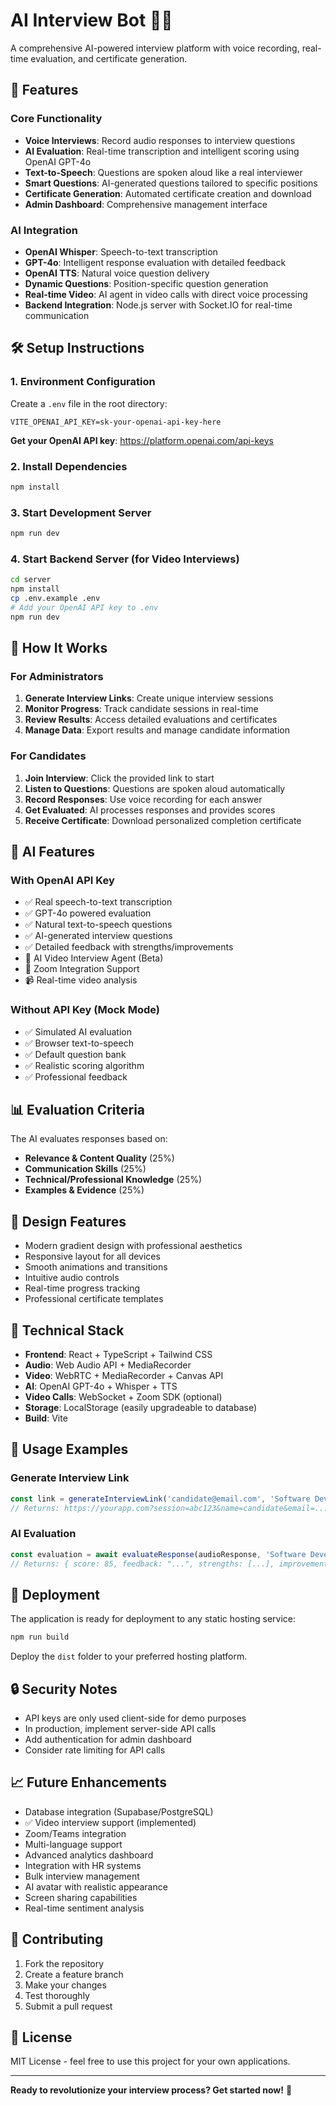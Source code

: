 # AI Interview Bot 🤖🎤

A comprehensive AI-powered interview platform with voice recording, real-time evaluation, and certificate generation.

## 🚀 Features

### Core Functionality
- **Voice Interviews**: Record audio responses to interview questions
- **AI Evaluation**: Real-time transcription and intelligent scoring using OpenAI GPT-4o
- **Text-to-Speech**: Questions are spoken aloud like a real interviewer
- **Smart Questions**: AI-generated questions tailored to specific positions
- **Certificate Generation**: Automated certificate creation and download
- **Admin Dashboard**: Comprehensive management interface

### AI Integration
- **OpenAI Whisper**: Speech-to-text transcription
- **GPT-4o**: Intelligent response evaluation with detailed feedback
- **OpenAI TTS**: Natural voice question delivery
- **Dynamic Questions**: Position-specific question generation
- **Real-time Video**: AI agent in video calls with direct voice processing
- **Backend Integration**: Node.js server with Socket.IO for real-time communication

## 🛠️ Setup Instructions

### 1. Environment Configuration

Create a `.env` file in the root directory:

```env
VITE_OPENAI_API_KEY=sk-your-openai-api-key-here
```

**Get your OpenAI API key**: https://platform.openai.com/api-keys

### 2. Install Dependencies

```bash
npm install
```

### 3. Start Development Server

```bash
npm run dev
```

### 4. Start Backend Server (for Video Interviews)

```bash
cd server
npm install
cp .env.example .env
# Add your OpenAI API key to .env
npm run dev
```

## 🎯 How It Works

### For Administrators
1. **Generate Interview Links**: Create unique interview sessions
2. **Monitor Progress**: Track candidate sessions in real-time
3. **Review Results**: Access detailed evaluations and certificates
4. **Manage Data**: Export results and manage candidate information

### For Candidates
1. **Join Interview**: Click the provided link to start
2. **Listen to Questions**: Questions are spoken aloud automatically
3. **Record Responses**: Use voice recording for each answer
4. **Get Evaluated**: AI processes responses and provides scores
5. **Receive Certificate**: Download personalized completion certificate

## 🤖 AI Features

### With OpenAI API Key
- ✅ Real speech-to-text transcription
- ✅ GPT-4o powered evaluation
- ✅ Natural text-to-speech questions
- ✅ AI-generated interview questions
- ✅ Detailed feedback with strengths/improvements
- 🎥 AI Video Interview Agent (Beta)
- 🔗 Zoom Integration Support
- 📹 Real-time video analysis

### Without API Key (Mock Mode)
- ✅ Simulated AI evaluation
- ✅ Browser text-to-speech
- ✅ Default question bank
- ✅ Realistic scoring algorithm
- ✅ Professional feedback

## 📊 Evaluation Criteria

The AI evaluates responses based on:
- **Relevance & Content Quality** (25%)
- **Communication Skills** (25%)
- **Technical/Professional Knowledge** (25%)
- **Examples & Evidence** (25%)

## 🎨 Design Features

- Modern gradient design with professional aesthetics
- Responsive layout for all devices
- Smooth animations and transitions
- Intuitive audio controls
- Real-time progress tracking
- Professional certificate templates

## 🔧 Technical Stack

- **Frontend**: React + TypeScript + Tailwind CSS
- **Audio**: Web Audio API + MediaRecorder
- **Video**: WebRTC + MediaRecorder + Canvas API
- **AI**: OpenAI GPT-4o + Whisper + TTS
- **Video Calls**: WebSocket + Zoom SDK (optional)
- **Storage**: LocalStorage (easily upgradeable to database)
- **Build**: Vite

## 📝 Usage Examples

### Generate Interview Link
```typescript
const link = generateInterviewLink('candidate@email.com', 'Software Developer');
// Returns: https://yourapp.com?session=abc123&name=candidate&email=...
```

### AI Evaluation
```typescript
const evaluation = await evaluateResponse(audioResponse, 'Software Developer');
// Returns: { score: 85, feedback: "...", strengths: [...], improvements: [...] }
```

## 🚀 Deployment

The application is ready for deployment to any static hosting service:

```bash
npm run build
```

Deploy the `dist` folder to your preferred hosting platform.

## 🔒 Security Notes

- API keys are only used client-side for demo purposes
- In production, implement server-side API calls
- Add authentication for admin dashboard
- Consider rate limiting for API calls

## 📈 Future Enhancements

- Database integration (Supabase/PostgreSQL)
- ✅ Video interview support (implemented)
- Zoom/Teams integration
- Multi-language support
- Advanced analytics dashboard
- Integration with HR systems
- Bulk interview management
- AI avatar with realistic appearance
- Screen sharing capabilities
- Real-time sentiment analysis

## 🤝 Contributing

1. Fork the repository
2. Create a feature branch
3. Make your changes
4. Test thoroughly
5. Submit a pull request

## 📄 License

MIT License - feel free to use this project for your own applications.

---

**Ready to revolutionize your interview process? Get started now!** 🚀